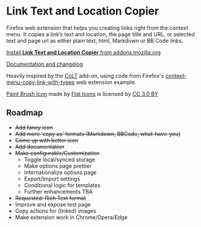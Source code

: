 # Link Text and Location Copier
Firefox web extension that helps you creating links right from the context menu. It copies a link’s text and location, the page title and URL, or selected text and page url as either plain text, html, Markdown or BB Code links.

[Install **Link Text and Location Copier** from addons.mozilla.org](https://addons.mozilla.org/en-US/firefox/addon/link-text-and-location-copier/)

[Documentation and changelog](https://github.com/evilnickname/link-text-location-copier)

Heavily inspired by the [CoLT](https://github.com/jgbishop/colt) add-on, using code from Firefox's [context-menu-copy-link-with-types](https://github.com/mdn/webextensions-examples/tree/master/context-menu-copy-link-with-types)  web extension example.

[Paint Brush Icon](https://www.flaticon.com/free-icon/paint-brush_178388) made by [Flat Icons](https://flat-icons.com/) is licensed by [CC 3.0 BY](http://creativecommons.org/licenses/by/3.0/)

## Roadmap
* ~~Add fancy icon~~
* ~~Add more 'copy as' formats (Markdown, BBCode, what-have-you)~~
* ~~Come up with better icon~~
* ~~Add documentation~~
* ~~Make configurable/Customization~~
    * Toggle local/synced storage
    * Make options page prettier
    * Internationalize options page
    * Export/Import settings
    * Conditional logic for templates
    * Further enhancements TBA
* ~~Requested: Rich Text format~~
* Improve and expose test page
* Copy actions for (linked) images
* Make extension work in Chrome/Opera/Edge
